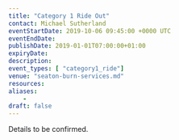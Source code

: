 ```yaml
---
title: "Category 1 Ride Out"
contact: Michael Sutherland
eventStartDate: 2019-10-06 09:45:00 +0000 UTC
eventEndDate:
publishDate: 2019-01-01T07:00:00+01:00
expiryDate:
description:
event_types: [ "category1_ride"] 
venue: "seaton-burn-services.md"
resources:
aliases:
    - 
draft: false
---
```


Details to be confirmed.